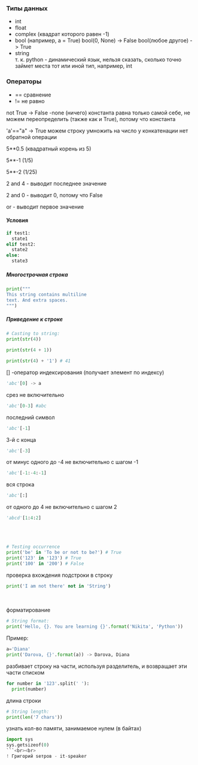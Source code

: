 ### Типы данных 
- int 
- float 
- complex (квадрат которого равен -1) 
- bool (например, a = True) 
bool(0, None) -> False 
bool(любое другое) -> True
- string<br>
т. к. python - динамический язык, нельзя сказать, сколько точно займет места тот или иной тип, например, int

### Операторы
- == сравнение
- != не равно 

not True -> False 
-none (ничего) 
константа равна только самой себе, не можем переопределить (также как и True), потому что константа 

'a'=="a" -> True 
можем строку умножить на число 
у конкатенации нет обратной операции 

5**0.5 (квадратный корень из 5) 

5**-1 (1/5) 

5**-2 (1/25) 

2 and 4 - выводит последнее значение 

2 and 0 - выводит 0, потому что False 

or - выводит первое значение 

#### Условия 

```python
if test1: 
  state1 
elif test2: 
  state2 
else: 
  state3 
```


##### Многострочная строка
```python
print(""" 
This string contains multiline 
text. And extra spaces. 
""")
```


##### Приведение к строке
```python
# Casting to string: 
print(str(4))

print(str(4 + 1)) 

print(str(4) + '1') # 41
```

[] -оператор индексирования (получает элемент по индексу)
```python
'abc'[0] -> a
``` 
срез не включительно
```python
'abc'[0-3] #abc
```
последний символ
```python
'abc'[-1]
```
3-й с конца
```python
'abc'[-3]
```
от минус одного до -4 не включительно с шагом -1
```python
'abc'[-1:-4:-1]
```
вся строка
```python
'abc'[:]
```
от одного до 4 не включительно с шагом 2
```python
'abcd'[1:4:2]
```
<br><br>
```python
# Testing occurrence 
print('be' in 'To be or not to be?') # True 
print('123' in '123') # True 
print('100' in '200') # False
```

проверка вхождения подстроки в строку 
```python
print('I am not there' not in 'String')
```
<br><br>
форматирование
```python
# String format: 
print('Hello, {}. You are learning {}'.format('Nikita', 'Python'))
```
Пример:
```python
a='Diana' 
print('Darova, {}'.format(a)) -> Darova, Diana
```
разбивает строку на части, используя разделитель, и возвращает эти части списком
```python
for number in '123'.split(' '): 
  print(number)
```
длина строки
```python
# String length: 
print(len('7 chars'))
```
узнать кол-во памяти, занимаемое нулем (в байтах)
```python
import sys
sys.getsizeof(0)
```<br><br>
! Григорий ѕетров - it-speaker 
